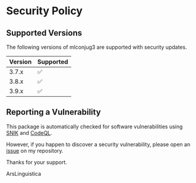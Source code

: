 # Security Policy

## Supported Versions

The following versions of mlconjug3 are supported with security updates.

| Version | Supported          |
| ------- | ------------------ |
| 3.7.x  | :white_check_mark: |
| 3.8.x  | :white_check_mark: |
| 3.9.x  | :white_check_mark: |

## Reporting a Vulnerability

This package is automatically checked for software vulnerabilities using [SNIK](https://app.snyk.io/org/sekoudiaonlp/project/f7cb7b42-520b-484b-8a8f-ad7b01c862fd/) and [CodeQL](https://securitylab.github.com/tools/codeql/).

However, if you happen to discover a security vulnerability, please open an [issue](https://github.com/ArsLinguistica/mlconjug3/issues) on my repository.

Thanks for your support.

ArsLinguistica
